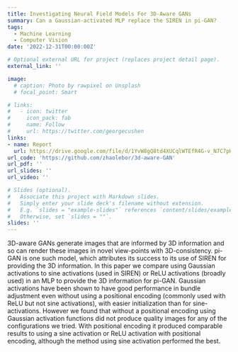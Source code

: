 ```yaml
---
title: Investigating Neural Field Models For 3D-Aware GANs
summary: Can a Gaussian-activated MLP replace the SIREN in pi-GAN?
tags:
  - Machine Learning
  - Computer Vision
date: '2022-12-31T00:00:00Z'

# Optional external URL for project (replaces project detail page).
external_link: ''

image:
  # caption: Photo by rawpixel on Unsplash
  # focal_point: Smart

# links:
#   - icon: twitter
#     icon_pack: fab
#     name: Follow
#     url: https://twitter.com/georgecushen
links:
- name: Report
  url: https://drive.google.com/file/d/1YvW8gQ8td4XUCqlWTEfR4G-v_N7C7pHi/view?usp=sharing
url_code: 'https://github.com/zhaolebor/3d-aware-GAN'
url_pdf: ''
url_slides: ''
url_video: ''

# Slides (optional).
#   Associate this project with Markdown slides.
#   Simply enter your slide deck's filename without extension.
#   E.g. `slides = "example-slides"` references `content/slides/example-slides.md`.
#   Otherwise, set `slides = ""`.
slides: ''
---
```


3D-aware GANs generate images that are informed by 3D information and so can render these images in
novel view-points with 3D-consistency. pi-GAN is one such model, which attributes its success to its use of SIREN for
providing the 3D information. In this paper we compare using Gaussian activations to sine activations (used in SIREN) or
ReLU activations (broadly used) in an MLP to provide the 3D information for pi-GAN. Gaussian activations have been shown
to have good performance in bundle adjustment even without using a positional encoding (commonly used with ReLU but
not sine activations), with easier initialization than for sine-activations. However we found that without a positional encoding
using Gaussian activation functions did not produce quality images for any of the configurations we tried. With positional
encoding it produced comparable results to using a sine activation or ReLU activation with positional encoding, although the
method using sine activation performed the best.
